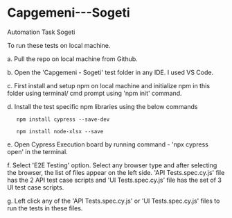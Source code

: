 # Capgemeni---Sogeti
Automation Task Sogeti

   To run these tests on local machine.

   a. Pull the repo on local machine from Github.

   b. Open the 'Capgemeni - Sogeti' test folder in any IDE. I used VS Code.

   c. First install and setup npm on local machine and initialize npm in this folder using terminal/ cmd prompt using 'npm init' command.

   d. Install the test specific npm libraries using the below commands

       npm install cypress --save-dev

       npm install node-xlsx --save

   e. Open Cypress Execution board by running command  - 'npx cypress open' in the terminal.

   f. Select 'E2E Testing' option. Select any browser type and after selecting the browser, the list of files appear on the left side.
     'API Tests.spec.cy.js' file has the  2 API test case scripts and 'UI Tests.spec.cy.js' file has the set of 3 UI test case scripts.
   
   g. Left click any of the 'API Tests.spec.cy.js' or 'UI Tests.spec.cy.js' files to run the tests in these files.
